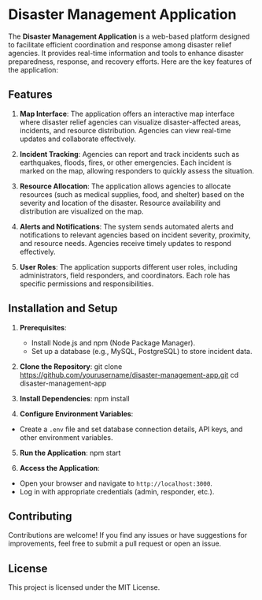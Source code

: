 # Disaster Management Application

The **Disaster Management Application** is a web-based platform designed to facilitate efficient coordination and response among disaster relief agencies. It provides real-time information and tools to enhance disaster preparedness, response, and recovery efforts. Here are the key features of the application:

## Features

1. **Map Interface**: The application offers an interactive map interface where disaster relief agencies can visualize disaster-affected areas, incidents, and resource distribution. Agencies can view real-time updates and collaborate effectively.

2. **Incident Tracking**: Agencies can report and track incidents such as earthquakes, floods, fires, or other emergencies. Each incident is marked on the map, allowing responders to quickly assess the situation.

3. **Resource Allocation**: The application allows agencies to allocate resources (such as medical supplies, food, and shelter) based on the severity and location of the disaster. Resource availability and distribution are visualized on the map.

4. **Alerts and Notifications**: The system sends automated alerts and notifications to relevant agencies based on incident severity, proximity, and resource needs. Agencies receive timely updates to respond effectively.

5. **User Roles**: The application supports different user roles, including administrators, field responders, and coordinators. Each role has specific permissions and responsibilities.

## Installation and Setup

1. **Prerequisites**:
   - Install Node.js and npm (Node Package Manager).
   - Set up a database (e.g., MySQL, PostgreSQL) to store incident data.

2. **Clone the Repository**:
   git clone https://github.com/yourusername/disaster-management-app.git cd disaster-management-app


3. **Install Dependencies**:
  npm install

4. **Configure Environment Variables**:
- Create a `.env` file and set database connection details, API keys, and other environment variables.

5. **Run the Application**:
  npm start

6. **Access the Application**:
- Open your browser and navigate to `http://localhost:3000`.
- Log in with appropriate credentials (admin, responder, etc.).

## Contributing

Contributions are welcome! If you find any issues or have suggestions for improvements, feel free to submit a pull request or open an issue.

## License

This project is licensed under the MIT License.
